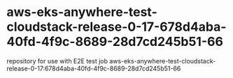 # aws-eks-anywhere-test-cloudstack-release-0-17-678d4aba-40fd-4f9c-8689-28d7cd245b51-66
repository for use with E2E test job aws-eks-anywhere-test-cloudstack-release-0-17:678d4aba-40fd-4f9c-8689-28d7cd245b51-66
